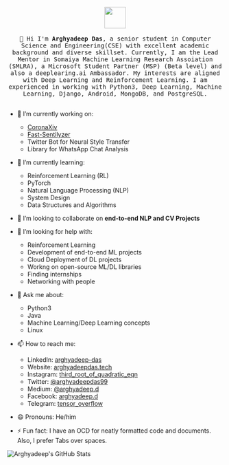 <p align="center">
  <img src="https://www.muckibu.de/wp-content/uploads/2018/10/Octocat.png" width="50px">
  <br>
  <samp>
    <br>
    👋 Hi I'm <strong>Arghyadeep Das</strong>, a senior student in Computer Science and Engineering(CSE) with excellent academic background and diverse skillset. Currently, I am the Lead Mentor in Somaiya Machine Learning Research Assoiation (SMLRA), a Microsoft Student Partner (MSP) (Beta level) and also a deeplearing.ai Ambassador. My interests are aligned with Deep Learning and Reinforcement Learning. I am experienced in working with Python3, Deep Learning, Machine Learning, Django, Android, MongoDB, and PostgreSQL.
    <br><br>
  </samp>
</p>

* 🔭 I’m currently working on:
  - [CoronaXiv](https://github.com/arghyadeep99/CoronaXiv)
  - [Fast-Sentilyzer](https://github.com/arghyadeep99/Fast-Sentilyzer)
  - Twitter Bot for Neural Style Transfer
  - Library for WhatsApp Chat Analysis
  
* 🌱 I’m currently learning:
  - Reinforcement Learning (RL)
  - PyTorch
  - Natural Language Processing (NLP)
  - System Design
  - Data Structures and Algorithms
  
* 👯 I’m looking to collaborate on <b> end-to-end NLP and CV Projects </b>

* 🤔 I’m looking for help with:
  - Reinforcement Learning
  - Development of end-to-end ML projects
  - Cloud Deployment of DL projects
  - Workng on open-source ML/DL libraries
  - Finding internships
  - Networking with people
 
* 💬 Ask me about:
  - Python3
  - Java
  - Machine Learning/Deep Learning concepts
  - Linux
  
* 📫 How to reach me:
  - LinkedIn: [arghyadeep-das](https://linkedin.com/in/arghyadeep-das/)
  - Website: [arghyadeepdas.tech](https://arghyadeepdas.tech)
  - Instagram: [third_root_of_quadratic_eqn](https://instagram.com/third_root_of_quadratic_eqn/)
  - Twitter: [@arghyadeepdas99](https://twitter.com/arghyadeepdas99)
  - Medium: [@arghyadeep.d](https://medium.com/@arghyadeep.d)
  - Facebook: [arghyadeep.d](https://facebook.com/arghyadeep.d)
  - Telegram: [tensor_overflow](https://t.me/tensor_overflow)

* 😄 Pronouns: He/him
* ⚡ Fun fact: I have an OCD for neatly formatted code and documents. Also, I prefer Tabs over spaces. 

![Arghyadeep's GitHub Stats](https://github-readme-stats.vercel.app/api?username=arghyadeep99)
